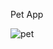 Pet App


![pet](https://user-images.githubusercontent.com/63077892/143782898-85acb67b-2bbd-462f-bc5e-50ea8e4ef13a.JPG)
